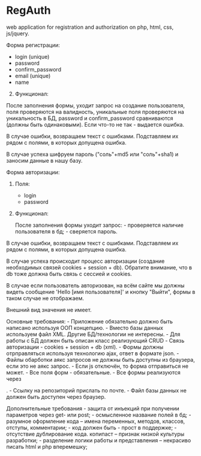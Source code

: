 # RegAuth
web application for registration and authorization on php, html, css, js/jquery.

Форма регистрации:
  - login (unique)  
  - password         
  - confirm_password  
  - email (unique)    
  - name    
  
 2) Функционал:
    
После заполнения формы, уходит запрос на создание пользователя, поля проверяются на валидность, уникальные поля проверяются на уникальность в БД, password и confirm_password сравниваются (должны быть одинаковыми). Если что-то не так - выдается ошибка.
     
В случае ошибки, возвращаем текст с ошибками. Подставляем их рядом с полями, в которых допущена ошибка.

В случае успеха шифруем пароль ("соль"+md5 или "соль"+sha1) и заносим данные в нашу базу.

Форма авторизации:
   
 1) Поля:
 
      - login
      - password
      
 2) Функционал:
 
    После заполнения формы уходит запрос:
        - проверяется наличие пользователя в бд;
        - сверяется пароль.

   В случае ошибки, возвращаем текст с ошибками. Подставляем их рядом с полями, в которых допущена ошибка.
   
   В случае успеха происходит процесс авторизации (создание необходимых связей cookies + session + db). Обратите внимание, что в db тоже должна быть связь с сессией и cookies.

   В случае если пользователь авторизован, на всём сайте мы должны видеть сообщение 'Hello [имя пользователя]' и кнопку "Выйти", формы в таком случае не отображаем.
   
   Внешний вид значения не имеет.

Основные требования:
    - Приложение обязательно должно быть написано используя ООП концепцию.
    - Вместо базы данных используем файл XML. Другие БД/технологии не интересны.
    - Для работы с БД должен быть описан класс реализующий CRUD
    - Связь авторизации  - cookies + session + db (xml).
    - Формы должны отрправляться используя технологию ajax, ответ в формате json.
    - Файлы обарботки аякс запросов не должны быть доступны из браузера, если это не аякс запрос.
    - Если js отключён, то форма отправиться не может.
    - Все поля форм - обязательные.
    - Все формы реализуются через <form>.
    - Ссылку на репозиторий прислать по почте. 
    - Файл базы данных не должен быть доступен через браузер.

Дополнительные требования
    - защита от инъекций при получении параметров через get- или post;
    - осмысленное название полей в бд;
    - разумное оформление кода – имена переменных, методов, классов, отступы, комментарии;
    - код должен быть - прост в поддержке;
    - отсутствие дублирование кода. копипаст – признак низкой культуры разработки;
    - разделение логики работы и представления – некрасиво писать html и php вперемешку;

